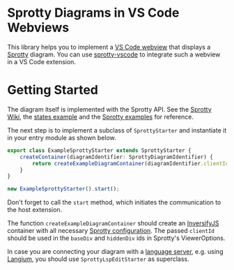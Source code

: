 # Sprotty Diagrams in VS Code Webviews

This library helps you to implement a [VS Code webview](https://code.visualstudio.com/api/extension-guides/webview) that displays a [Sprotty](https://www.npmjs.com/package/sprotty) diagram. You can use [sprotty-vscode](https://www.npmjs.com/package/sprotty-vscode) to integrate such a webview in a VS Code extension.

# Getting Started

The diagram itself is implemented with the Sprotty API. See the [Sprotty Wiki](https://github.com/eclipse/sprotty/wiki), the [states example](https://github.com/eclipse/sprotty-vscode/tree/master/examples/states-webview) and the [Sprotty examples](https://github.com/eclipse/sprotty/tree/master/examples) for reference.

The next step is to implement a subclass of `SprottyStarter` and instantiate it in your entry module as shown below.

```typescript
export class ExampleSprottyStarter extends SprottyStarter {
    createContainer(diagramIdentifier: SprottyDiagramIdentifier) {
        return createExampleDiagramContainer(diagramIdentifier.clientId);
    }
}

new ExampleSprottyStarter().start();
```

Don't forget to call the `start` method, which initiates the communication to the host extension.

The function `createExampleDiagramContainer` should create an [InversifyJS](https://www.npmjs.com/package/inversify) container with all necessary [Sprotty configuration](https://github.com/eclipse/sprotty/wiki/Dependency-Injection). The passed `clientId` should be used in the `baseDiv` and `hiddenDiv` ids in Sprotty's ViewerOptions.

In case you are connecting your diagram with a [language server](https://microsoft.github.io/language-server-protocol/), e.g. using [Langium](https://langium.org), you should use `SprottyLspEditStarter` as superclass.
